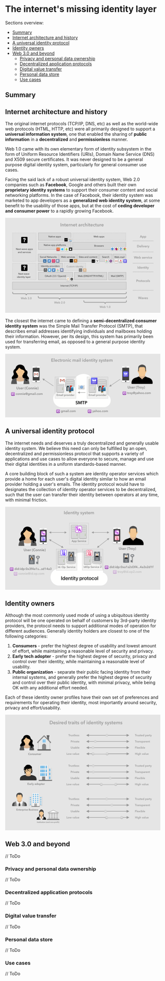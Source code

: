 # The internet's missing identity layer <!-- omit in toc -->

Sections overview:

- [Summary](#summary)
- [Internet architecture and history](#internet-architecture-and-history)
- [A universal identity protocol](#a-universal-identity-protocol)
- [Identity owners](#identity-owners)
- [Web 3.0 and beyond](#web-30-and-beyond)
  - [Privacy and personal data ownership](#privacy-and-personal-data-ownership)
  - [Decentralized application protocols](#decentralized-application-protocols)
  - [Digital value transfer](#digital-valuetransfer)
  - [Personal data store](#personal-datastore)
  - [Use cases](#use-cases)

## Summary

## Internet architecture and history

The original internet protocols (TCP/IP, DNS, etc) as well as the world-wide web protocols (HTML, HTTP, etc) were all primarily designed to support a **universal information system**, one that enabled the sharing of **public information** in a **decentralized** and **permissionless** manner.

Web 1.0 came with its own elementary form of identity subsystem in the form of Uniform Resource Identifiers (URIs), Domain Name Service (DNS) and X509 secure certificates. It was never designed to be a general purpose digital identity system, particularly for general consumer use cases.

Facing the said lack of a robust universal identity system, Web 2.0 companies such as **Facebook**, Google and others built their own **proprietary identity systems** to support their consumer content and social networking platforms. In the case of Facebook, their identity system was marketed to app developers as a **generalized web identity system**, at some benefit to the usability of those apps, but at the cost of **ceding developer and consumer power** to a rapidly growing Facebook.

![Current internet architecture][current-internet-architecture]

[current-internet-architecture]: internet-missing-identity-layer/current-internet-architecture.png

The closest the internet came to defining a **semi-decentralized consumer identity system** was the Simple Mail Transfer Protocol (SMTP), that describes email addresses identifying individuals and mailboxes holding their information. However, per its design, this system has primarily been used for transferring email, as opposed to a general purpose identity system.

![Electronic mail identity system][email-identity-system]

[email-identity-system]: internet-missing-identity-layer/email-identity-system.png

## A universal identity protocol

The internet needs and deserves a truly decentralized and generally usable identity system. We believe this need can only be fulfilled by an open, decentralized and permissionless protocol that supports a variety of applications and use cases to allow everyone to secure, manage and use their digital identities in a uniform standards-based manner.

A core building block of such a system are identity operator services which provide a home for each user's digital identity similar to how an email provider holding a user's emails. The identity protocol would have to designates the collection of identity operator services to be decentralized, such that the user can transfer their identity between operators at any time, with minimal friction.

![A universal identity system][a-universal-identity-system]

[a-universal-identity-system]: internet-missing-identity-layer/a-universal-identity-system.png

## Identity owners

Although the most commonly used mode of using a ubiquitous identity protocol will be one operated on behalf of customers by 3rd-party identity providers, the protocol needs to support additional modes of operation for different audiences. Generally identity holders are closest to one of the following categories:

1. **Consumers** - prefer the highest degree of usability and lowest amount of effort, while maintaining a reasonable level of security and privacy.
2. **Early tech adopter** - prefer the highest degree of security, privacy and control over their identity, while maintaining a reasonable level of usability.
3. **Public organization** - separate their public facing identity from their internal systems, and generally prefer the highest degree of security and control over their public identity, with minimal privacy, while being OK with any additional effort needed.

Each of these identity owner profiles have their own set of preferences and requirements for operating their identity, most importantly around security, privacy and effort/usability.

![Identity owners' desired traits of an identity system][owner-desired-traits]

[owner-desired-traits]: internet-missing-identity-layer/owner-desired-traits.png

## Web 3.0 and beyond

// ToDo

### Privacy and personal data ownership

// ToDo

### Decentralized application protocols

// ToDo

### Digital value transfer

// ToDo

### Personal data store

// ToDo

### Use cases

// ToDo
